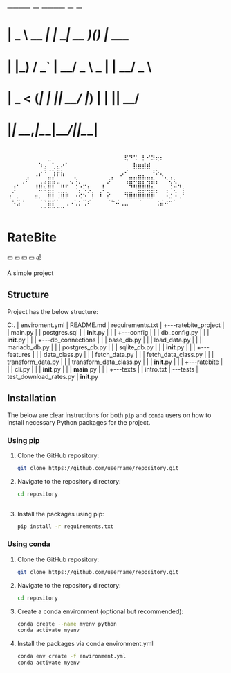#   ____       _       ____  _ _       
#  |  _ \ __ _| |_ ___| __ )(_) |_ ___ 
#  | |_) / _` | __/ _ \  _ \| | __/ _ \
#  |  _ < (_| | ||  __/ |_) | | ||  __/
#  |_| \_\__,_|\__\___|____/|_|\__\___|
#                                      
⠀⠀⠀⠀⠀⠀⠀⠀⠀⣀⠀⠀⠀⠀⠀⠀⠀⠀⠀⠀
⠀⠀⠀⠀⠀⠀⢯⠙⠩⠀⡇⠊⠽⢖⠆⠀⠀⠀⠀⠀
⠀⠀⠀⠀⠀⠀⠀⠱⣠⠀⢁⣄⠔⠁⠀⠀⠀⠀⠀⠀
⠀⠀⠀⠀⠀⠀⠀⠀⣷⣶⣾⣾⠀⠀⠀⠀⠀⠀⠀⠀
⠀⠀⠀⠀⠀⠀⢀⡔⠙⠈⢱⡟⣧⠀⠀⠀⠀⠀⠀⠀
⠀⠀⠀⠀⠀⡠⠊⠀⠀⣀⡀⠀⠘⠕⢄⠀⠀⠀⠀⠀
⠀⠀⠀⢀⠞⠀⠀⢀⣠⣿⣧⣀⠀⠀⢄⠱⡀⠀⠀⠀
⠀⠀⡰⠃⠀⠀⢠⣿⠿⣿⡟⢿⣷⡄⠀⠑⢜⢆⠀⠀
⠀⢰⠁⠀⠀⠀⠸⣿⣦⣿⡇⠀⠛⠋⠀⠨⡐⢍⢆⠀
⠀⡇⠀⠀⠀⠀⠀⠙⠻⣿⣿⣿⣦⡀⠀⢀⠨⡒⠙⡄
⢠⠁⡀⠀⠀⠀⣤⡀⠀⣿⡇⢈⣿⡷⠀⠠⢕⠢⠁⡇
⠸⠀⡕⠀⠀⠀⢻⣿⣶⣿⣷⣾⡿⠁⠀⠨⣐⠨⢀⠃
⠀⠣⣩⠘⠀⠀⠀⠈⠙⣿⡏⠁⠀⢀⠠⢁⡂⢉⠎⠀
⠀⠀⠈⠓⠬⢀⣀⠀⠀⠈⠀⠀⠀⢐⣬⠴⠒⠁⠀⠀
⠀⠀⠀⠀⠀⠀⠀⠈⠉⠉⠉⠉⠉⠀⠀⠀⠀⠀⠀⠀

# RateBite
:dollar: :euro: :yen: :pound: :moneybag:

A simple project

## Structure

Project has the below structure:

C:.
|   enviroment.yml
|   README.md
|   requirements.txt
|
+---ratebite_project
|   |   main.py
|   |   postgres.sql
|   |   __init__.py
|   |
|   +---config
|   |   |   db_config.py
|   |   |   __init__.py
|   |
|   +---db_connections
|   |   |   base_db.py
|   |   |   load_data.py
|   |   |   mariadb_db.py
|   |   |   postgres_db.py
|   |   |   sqlite_db.py
|   |   |   __init__.py
|   |
|   +---features
|   |   |   data_class.py
|   |   |   fetch_data.py
|   |   |   fetch_data_class.py
|   |   |   transform_data.py
|   |   |   transform_data_class.py
|   |   |   __init__.py
|   |
|   +---ratebite
|   |   |   cli.py
|   |   |   __init__.py
|   |   |   __main__.py
|   |
|   +---texts
|   |       intro.txt
|
\---tests
    |   test_download_rates.py
    |   __init__.py


## Installation

The below are clear instructions for both `pip` and `conda` users on how to install necessary Python packages for the project.

### Using pip

1. Clone the GitHub repository:
   ```sh
   git clone https://github.com/username/repository.git

2. Navigate to the repository directory:
   ```sh
   cd repository
  
3. Install the packages using pip:
   ```sh
   pip install -r requirements.txt
   
### Using conda

1. Clone the GitHub repository:
   ```sh
   git clone https://github.com/username/repository.git
   
2. Navigate to the repository directory:
   ```sh
   cd repository
   
3. Create a conda environment (optional but recommended):
   ```sh
   conda create --name myenv python
   conda activate myenv
   
4. Install the packages via conda environment.yml
   ```sh
   conda env create -f environment.yml
   conda activate myenv
